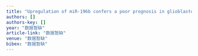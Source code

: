 ```yaml
---
title: "Upregulation of miR-196b confers a poor prognosis in glioblastoma patients via inducing a proliferative phenotype"
authors: []
authors-key: []
year: "数据暂缺"
article-link: "数据暂缺"
venue: "数据暂缺"
bibex: "数据暂缺"
---
```

